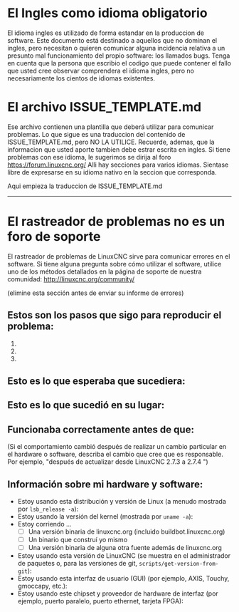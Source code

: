 # El Ingles como idioma obligatorio

El idioma ingles es utilizado de forma estandar en la produccion de software. Este documento está destinado a aquellos que no dominan el ingles, pero necesitan o quieren comunicar alguna incidencia relativa a un presunto mal funcionamiento del propio software: los llamados bugs.
Tenga en cuenta que la persona que escribio el codigo que puede contener el fallo que usted cree observar comprendera el idioma ingles, pero no necesariamente los cientos de idiomas existentes.

# El archivo ISSUE_TEMPLATE.md

Ese archivo contienen una plantilla que deberá utilizar para comunicar problemas.
Lo que sigue es una traduccion del contenido de ISSUE_TEMPLATE.md, pero NO LA UTILICE.
Recuerde, ademas, que la informacion que usted aporte tambien debe estrar escrita en ingles.
Si tiene problemas con ese idioma, le sugerimos se dirija al foro https://forum.linuxcnc.org/
Alli hay secciones para varios idiomas. Sientase libre de expresarse en su idioma nativo en la seccion que corresponda.

Aqui empieza la traduccion de ISSUE_TEMPLATE.md

-----------------------------------------------------------------------------------------

# El rastreador de problemas no es un foro de soporte

El rastreador de problemas de LinuxCNC sirve para comunicar errores en el software.
Si tiene alguna pregunta sobre cómo utilizar el software, utilice uno de los métodos detallados en la página de soporte de nuestra comunidad: http://linuxcnc.org/community/

(elimine esta sección antes de enviar su informe de errores)

## Estos son los pasos que sigo para reproducir el problema:

 1.
 2.
 3.

## Esto es lo que esperaba que sucediera:

## Esto es lo que sucedió en su lugar:

## Funcionaba correctamente antes de que:
(Si el comportamiento cambió después de realizar un cambio particular en el hardware o
software, describa el cambio que cree que es responsable. Por ejemplo, "después de actualizar
desde LinuxCNC 2.7.3 a 2.7.4 ")

## Información sobre mi hardware y software:

 * Estoy usando esta distribución y versión de Linux (a menudo mostrada por `lsb_release -a`):
 * Estoy usando la versión del kernel (mostrada por `uname -a`):
 * Estoy corriendo ...
   * [ ] Una versión binaria de linuxcnc.org (incluido buildbot.linuxcnc.org)
   * [ ] Un binario que construí yo mismo
   * [ ] Una versión binaria de alguna otra fuente además de linuxcnc.org
 * Estoy usando esta versión de LinuxCNC (se muestra en el administrador de paquetes o, para las versiones de git, `scripts/get-version-from-git`):
 * Estoy usando esta interfaz de usuario (GUI) (por ejemplo, AXIS, Touchy, gmoccapy, etc.):
 * Estoy usando este chipset y proveedor de hardware de interfaz (por ejemplo, puerto paralelo, puerto ethernet, tarjeta FPGA):
 
